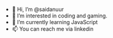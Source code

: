 - 👋 Hi, I’m @saidanuur
- 👀 I’m interested in coding and gaming.
- 🌱 I’m currently learning JavaScript
- 📫 You can reach me via linkedin

<!---
saidanuur/saidanuur is a ✨ special ✨ repository because its `README.md` (this file) appears on your GitHub profile.
You can click the Preview link to take a look at your changes.
--->
